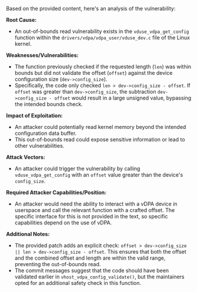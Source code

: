 Based on the provided content, here's an analysis of the vulnerability:

**Root Cause:**

- An out-of-bounds read vulnerability exists in the `vduse_vdpa_get_config` function within the `drivers/vdpa/vdpa_user/vduse_dev.c` file of the Linux kernel.

**Weaknesses/Vulnerabilities:**

- The function previously checked if the requested length (`len`) was within bounds but did not validate the offset (`offset`) against the device configuration size (`dev->config_size`).
- Specifically, the code only checked `len > dev->config_size - offset`. If `offset` was greater than `dev->config_size`, the subtraction `dev->config_size - offset` would result in a large unsigned value, bypassing the intended bounds check.

**Impact of Exploitation:**

- An attacker could potentially read kernel memory beyond the intended configuration data buffer.
- This out-of-bounds read could expose sensitive information or lead to other vulnerabilities.

**Attack Vectors:**

- An attacker could trigger the vulnerability by calling `vduse_vdpa_get_config` with an `offset` value greater than the device's `config_size`.

**Required Attacker Capabilities/Position:**

- An attacker would need the ability to interact with a vDPA device in userspace and call the relevant function with a crafted offset. The specific interface for this is not provided in the text, so specific capabilities depend on the use of vDPA.

**Additional Notes:**

- The provided patch adds an explicit check: `offset > dev->config_size || len > dev->config_size - offset`. This ensures that both the offset and the combined offset and length are within the valid range, preventing the out-of-bounds read.
- The commit messages suggest that the code should have been validated earlier in `vhost_vdpa_config_validate()`, but the maintainers opted for an additional safety check in this function.
